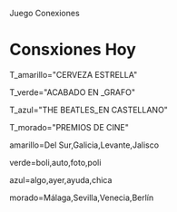 Juego Conexiones
# Consxiones Hoy #

T_amarillo="CERVEZA ESTRELLA"

T_verde="ACABADO EN _GRAFO"

T_azul="THE BEATLES_EN CASTELLANO"

T_morado="PREMIOS DE CINE"

amarillo=Del Sur,Galicia,Levante,Jalisco

verde=boli,auto,foto,poli

azul=algo,ayer,ayuda,chica

morado=Málaga,Sevilla,Venecia,Berlín